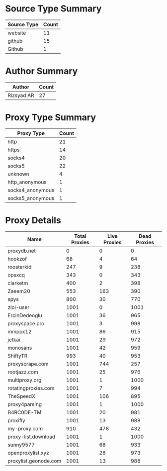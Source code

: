 # Source Type Summary

| Source Type | Count |
|-------------|-------|
| website | 11 |
| github | 15 |
| Github | 1 |


# Author Summary

| Author | Count |
|--------|-------|
| Rizsyad AR | 27 |


# Proxy Type Summary

| Proxy Type | Count |
|------------|-------|
| http | 21 |
| https | 14 |
| socks4 | 20 |
| socks5 | 22 |
| unknown | 4 |
| http_anonymous | 1 |
| socks4_anonymous | 1 |
| socks5_anonymous | 1 |


# Proxy Details

| Name | Total Proxies | Live Proxies | Dead Proxies |
|------|---------------|--------------|---------------|
| proxydb.net | 0 | 0 | 0 |
| hookzof | 68 | 4 | 64 |
| roosterkid | 247 | 9 | 238 |
| opsxcq | 343 | 0 | 343 |
| clarketm | 400 | 2 | 398 |
| Zaeem20 | 553 | 163 | 390 |
| spys | 800 | 30 | 770 |
| zloi-user | 1001 | 0 | 1001 |
| ErcinDedeoglu | 1001 | 36 | 965 |
| proxyspace.pro | 1001 | 3 | 998 |
| mmppx12 | 1001 | 86 | 915 |
| jetkai | 1001 | 29 | 972 |
| monosans | 1001 | 42 | 959 |
| ShiftyTR | 993 | 40 | 953 |
| proxyscrape.com | 1001 | 744 | 257 |
| rootjazz.com | 1001 | 25 | 976 |
| multiproxy.org | 1001 | 1 | 1000 |
| rotatingproxies.com | 1001 | 7 | 994 |
| TheSpeedX | 1001 | 106 | 895 |
| proxy4parsing | 1001 | 1 | 1000 |
| B4RC0DE-TM | 1001 | 20 | 981 |
| proxifly | 1001 | 13 | 988 |
| my-proxy.com | 910 | 478 | 432 |
| proxy-list.download | 1001 | 1 | 1000 |
| sunny9577 | 1001 | 68 | 933 |
| openproxylist.xyz | 1001 | 28 | 973 |
| proxylist.geonode.com | 1001 | 13 | 988 |
